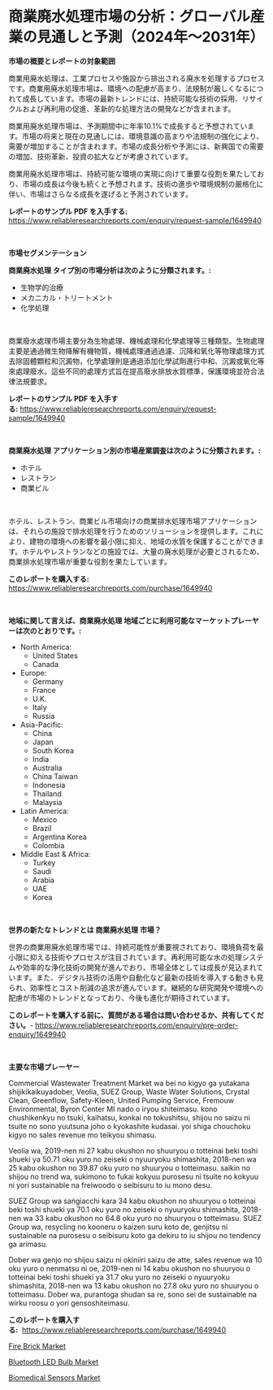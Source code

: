 <p><h1>商業廃水処理市場の分析：グローバル産業の見通しと予測（2024年〜2031年）</h1></p><p><strong>市場の概要とレポートの対象範囲</strong></p>
<p><p>商業用廃水処理は、工業プロセスや施設から排出される廃水を処理するプロセスです。商業用廃水処理市場は、環境への配慮が高まり、法規制が厳しくなるにつれて成長しています。市場の最新トレンドには、持続可能な技術の採用、リサイクルおよび再利用の促進、革新的な処理方法の開発などが含まれます。</p><p>商業用廃水処理市場は、予測期間中に年率10.1%で成長すると予想されています。市場の将来と現在の見通しには、環境意識の高まりや法規制の強化により、需要が増加することが含まれます。市場の成長分析や予測には、新興国での需要の増加、技術革新、投資の拡大などが考慮されています。</p><p>商業用廃水処理市場は、持続可能な環境の実現に向けて重要な役割を果たしており、市場の成長は今後も続くと予想されます。技術の進歩や環境規制の厳格化に伴い、市場はさらなる成長を遂げると予測されています。</p></p>
<p><strong>レポートのサンプル PDF を入手する:</strong> <a href="https://www.reliableresearchreports.com/enquiry/request-sample/1649940">https://www.reliableresearchreports.com/enquiry/request-sample/1649940</a></p>
<p>&nbsp;</p>
<p><strong>市場セグメンテーション</strong></p>
<p><strong>商業廃水処理 タイプ別の市場分析は次のように分類されます。:</strong></p>
<p><ul><li>生物学的治療</li><li>メカニカル・トリートメント</li><li>化学処理</li></ul></p>
<p>&nbsp;</p>
<p><p>商業廢水處理市場主要分為生物處理、機械處理和化學處理等三種類型。生物處理主要是通過微生物降解有機物質，機械處理通過過濾、沉降和氧化等物理處理方式去除固體顆粒和沉澱物，化學處理則是通過添加化學試劑進行中和、沉澱或氧化等來處理廢水。這些不同的處理方式旨在提高廢水排放水質標準，保護環境並符合法律法規要求。</p></p>
<p><strong>レポートのサンプル PDF を入手する:</strong>&nbsp;<a href="https://www.reliableresearchreports.com/enquiry/request-sample/1649940">https://www.reliableresearchreports.com/enquiry/request-sample/1649940</a></p>
<p>&nbsp;</p>
<p><strong> 商業廃水処理 アプリケーション別の市場産業調査は次のように分類されます。:</strong></p>
<p><ul><li>ホテル</li><li>レストラン</li><li>商業ビル</li></ul></p>
<p>&nbsp;</p>
<p><p>ホテル、レストラン、商業ビル市場向けの商業排水処理市場アプリケーションは、それらの施設で排水処理を行うためのソリューションを提供します。これにより、建物の環境への影響を最小限に抑え、地域の水質を保護することができます。ホテルやレストランなどの施設では、大量の廃水処理が必要とされるため、商業排水処理市場が重要な役割を果たしています。</p></p>
<p><strong>このレポートを購入する:</strong>&nbsp; <a href="https://www.reliableresearchreports.com/purchase/1649940">https://www.reliableresearchreports.com/purchase/1649940</a></p>
<p>&nbsp;</p>
<p><strong>地域に関して言えば、商業廃水処理 地域ごとに利用可能なマーケットプレーヤーは次のとおりです。:</strong></p>
<p><ul>
    <li>
        North America:
        <ul>
            <li>United States</li>
            <li>Canada</li>
        </ul>
    </li>
    <li>
        Europe:
        <ul>
            <li>Germany</li>
            <li>France</li>
            <li>U.K.</li>
            <li>Italy</li>
            <li>Russia</li>
        </ul>
    </li>
    <li>
        Asia-Pacific:
        <ul>
            <li>China</li>
            <li>Japan</li>
            <li>South Korea</li>
            <li>India</li>
            <li>Australia</li>
            <li>China Taiwan</li>
            <li>Indonesia</li>
            <li>Thailand</li>
            <li>Malaysia</li>
        </ul>
    </li>
    <li>
        Latin America:
        <ul>
            <li>Mexico</li>
            <li>Brazil</li>
            <li>Argentina Korea</li>
            <li>Colombia</li>
        </ul>
    </li>
    <li>
        Middle East & Africa:
        <ul>
            <li>Turkey</li>
            <li>Saudi</li>
            <li>Arabia</li>
            <li>UAE</li>
            <li>Korea</li>
        </ul>
    </li>
    </ul></p>
<p>&nbsp;</p>
<p><strong>世界の新たなトレンドとは 商業廃水処理 市場？</strong></p>
<p><p>世界の商業用廃水処理市場では、持続可能性が重要視されており、環境負荷を最小限に抑える技術やプロセスが注目されています。再利用可能な水の処理システムや効率的な浄化技術の開発が進んでおり、市場全体としては成長が見込まれています。また、デジタル技術の活用や自動化など最新の技術を導入する動きも見られ、効率性とコスト削減の追求が進んでいます。継続的な研究開発や環境への配慮が市場のトレンドとなっており、今後も進化が期待されています。</p></p>
<p><strong>このレポートを購入する前に、質問がある場合は問い合わせるか、共有してください。</strong>- <a href="https://www.reliableresearchreports.com/enquiry/pre-order-enquiry/1649940">https://www.reliableresearchreports.com/enquiry/pre-order-enquiry/1649940</a></p>
<p>&nbsp;</p>
<p><strong>主要な市場プレーヤー</strong></p>
<p><p>Commercial Wastewater Treatment Market wa bei no kigyo ga yutakana shijikikaikuyadober, Veolia, SUEZ Group, Waste Water Solutions, Crystal Clean, Greenflow, Safety-Kleen, United Pumping Service, Fremouw Environmental, Byron Center MI nado o iryou shiteimasu. kono chushikenkyu no tsuki, kaihatsu, konkai no tokushitsu, shijou no saizu ni tsuite no sono yuutsuna joho o kyokashite kudasai. yoi shiga chouchoku kigyo no sales revenue mo teikyou shimasu.</p><p>Veolia wa, 2019-nen ni 27 kabu okushon no shuuryou o totteinai beki toshi shueki ya 50.71 oku yuro no zeiseki o nyuuryoku shimashita, 2018-nen wa 25 kabu okushon no 39.87 oku yuro no shuuryou o totteimasu. saikin no shijou no trend wa, sukimono to fukai kokyuu purosesu ni tsuite no kokyuu ni yori sustainable na freiwoodo o seibisuru to iu mono desu.</p><p>SUEZ Group wa saṅgiacchi kara 34 kabu okushon no shuuryou o totteinai beki toshi shueki ya 70.1 oku yuro no zeiseki o nyuuryoku shimashita, 2018-nen wa 33 kabu okushon no 64.8 oku yuro no shuuryou o totteimasu. SUEZ Group wa, resycling no kooneru o kaizen suru koto de, genjitsu ni sustainable na purosesu o seibisuru koto ga dekiru to iu shijou no tendency ga arimasu.</p><p>Dober wa genjo no shijou saizu ni okiniiri saizu de atte, sales revenue wa 10 oku yuro o nenmatsu ni oe, 2019-nen ni 14 kabu okushon no shuuryou o totteinai beki toshi shueki ya 31.7 oku yuro no zeiseki o nyuuryoku shimashita, 2018-nen wa 13 kabu okushon no 27.8 oku yuro no shuuryou o totteimasu. Dober wa, purantoga shudan sa re, sono sei de sustainable na wirku roosu o yori gensoshiteimasu.</p></p>
<p><strong>このレポートを購入する:</strong>&nbsp;&nbsp;<a href="https://www.reliableresearchreports.com/purchase/1649940">https://www.reliableresearchreports.com/purchase/1649940</a></p>
<p><p><a href="https://artistic-helicopter-ca9.notion.site/Fire-Brick-Market-Size-and-Examines-its-Market-Scope-with-a-Primary-Focus-on-Growth-Opportunities--4b771d74de7846d89e6e510e0f9db91b">Fire Brick Market</a></p><p><a href="https://github.com/arionmp/Market-Research-Report-List-2/blob/main/bluetooth-led-bulb-market.md">Bluetooth LED Bulb Market</a></p><p><a href="https://github.com/markusgodoy/Market-Research-Report-List-2/blob/main/biomedical-sensors-market.md">Biomedical Sensors Market</a></p></p>